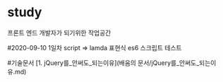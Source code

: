 # study
프론트 엔드 개발자가 되기위한 작업공간


#2020-09-10 1일차
script => lamda 표현식 es6 스크립트 테스트

#기술문서
[1. jQuery를_안써도_되는이유](배움의 문서/jQuery를_안써도_되는이유.md)
